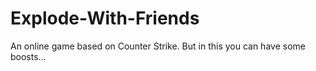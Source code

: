 # Explode-With-Friends
An online game based on Counter Strike. But in this you can have some boosts...
